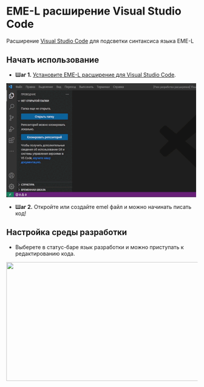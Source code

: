 # EME-L расширение Visual Studio Code
Расширение [Visual Studio Code](https://code.visualstudio.com/) для подсветки синтаксиса языка EME-L


## Начать использование

-   **Шаг 1.** [Установите EME-L расширение для Visual Studio Code](https://code.visualstudio.com/docs/editor/extension-gallery).

<img src=https://raw.githubusercontent.com/LeONTheProfess/vscode-emeltools/master/images/emel_install.gif width=500 height=300>

-   **Шаг 2.** Откройте или создайте emel файл и можно начинать писать код!


## Настройка среды разработки

-   Выберете в статус-баре язык разработки и можно приступать к редактированию кода.

<img src=https://raw.githubusercontent.com/LeONTheProfess/vscode-emeltools/master/images/emel_work.gif width=634 height=313>
